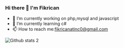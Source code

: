 ### Hi there 👋 I'm Fikrican

- 🔭 I’m currently working on php,mysql and javascript
- 🌱 I’m currently learning c#
- 📫 How to reach me:fikricanatinc0@gmail.com

![Github stats 2](https://github-readme-stats.vercel.app/api?username=fatinc&show_icons=true&theme=radical)
